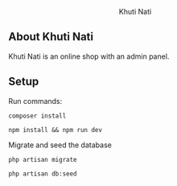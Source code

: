 <p align="center">Khuti Nati</p>

## About Khuti Nati

Khuti Nati is an online shop with an admin panel.

## Setup

Run commands:

```
composer install
```

```
npm install && npm run dev
```

Migrate and seed the database

```
php artisan migrate
```

```
php artisan db:seed
```
